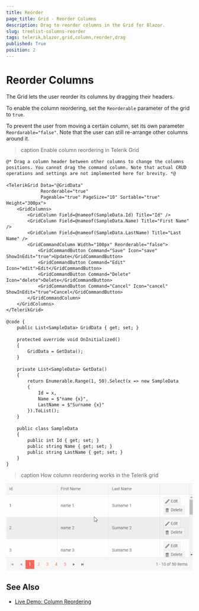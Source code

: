 ```yaml
---
title: Reorder
page_title: Grid - Reorder Columns
description: Drag to reorder columns in the Grid for Blazor.
slug: treelist-columns-reorder
tags: telerik,blazor,grid,column,reorder,drag
published: True
position: 2
---
```


# Reorder Columns

The Grid lets the user reorder its columns by dragging their headers.

To enable the column reordering, set the `Reorderable` parameter of the grid to `true`.

To prevent the user from moving a certain column, set its own parameter `Reordarable="false"`. Note that the user can still re-arrange other columns around it.

>caption Enable column reordering in Telerik Grid

````CSHTML
@* Drag a column header between other columns to change the columns positions. You cannot drag the command column. Note that actual CRUD operations and settings are not implemented here for brevity. *@

<TelerikGrid Data="@GridData"
             Reorderable="true"
             Pageable="true" PageSize="10" Sortable="true" Height="300px">
    <GridColumns>
        <GridColumn Field=@nameof(SampleData.Id) Title="Id" />
        <GridColumn Field=@nameof(SampleData.Name) Title="First Name" />
        <GridColumn Field=@nameof(SampleData.LastName) Title="Last Name" />
        <GridCommandColumn Width="100px" Reorderable="false">
            <GridCommandButton Command="Save" Icon="save" ShowInEdit="true">Update</GridCommandButton>
            <GridCommandButton Command="Edit" Icon="edit">Edit</GridCommandButton>
            <GridCommandButton Command="Delete" Icon="delete">Delete</GridCommandButton>
            <GridCommandButton Command="Cancel" Icon="cancel" ShowInEdit="true">Cancel</GridCommandButton>
        </GridCommandColumn>
    </GridColumns>
</TelerikGrid>

@code {
    public List<SampleData> GridData { get; set; }

    protected override void OnInitialized()
    {
        GridData = GetData();
    }

    private List<SampleData> GetData()
    {
        return Enumerable.Range(1, 50).Select(x => new SampleData
        {
            Id = x,
            Name = $"name {x}",
            LastName = $"Surname {x}"
        }).ToList();
    }

    public class SampleData
    {
        public int Id { get; set; }
        public string Name { get; set; }
        public string LastName { get; set; }
    }
}
````


>caption How column reordering works in the Telerik grid

![](images/column-reorder-preview.gif)

## See Also

  * [Live Demo: Column Reordering](https://demos.telerik.com/blazor-ui/grid/column-reordering)
